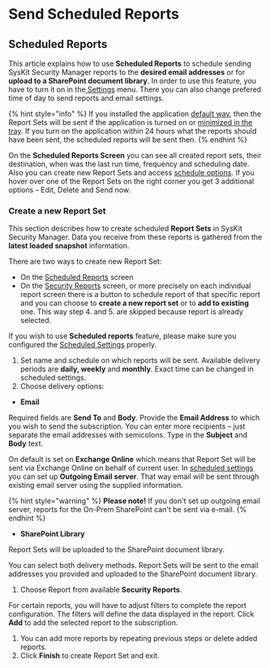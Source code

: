 # Send Scheduled Reports

## Scheduled Reports

This article explains how to use **Scheduled Reports** to schedule sending SysKit Security Manager reports to the **desired email addresses** or for **upload to a SharePoint document library**. In order to use this feature, you have to turn it on in the[ Settings](../get-to-know-security-manager/settings-screen.md#schedule-options) menu. There you can also change prefered time of day to send reports and email settings.

{% hint style="info" %}
If you installed the application [default way](https://github.com/SysKitTeam/docs-securitymanager/tree/cd180641fac76f1491a6656eb2e6385227f5fafd/how-to/Link%20to%20installation%20guide/README.md), then the Report Sets will be sent if the application is turned on or [minimized in the tray](../get-to-know-security-manager/settings-screen.md#general-settings). If you turn on the application within 24 hours what the reports should have been sent, the scheduled reports will be sent then.
{% endhint %}

On the **Scheduled Reports Screen** you can see all created report sets, their destination, when was the last run time, frequency and scheduling date. Also you can create new Report Sets and access [schedule options](../get-to-know-security-manager/settings-screen.md#schedule-options). If you hover over one of the Report Sets on the right corner you get 3 additional options – Edit, Delete and Send now.

### Create a new Report Set

This section describes how to create scheduled **Report Sets** in SysKit Security Manager. Data you receive from these reports is gathered from the **latest loaded snapshot** information.

There are two ways to create new Report Set:

* On the [Scheduled Reports](../get-to-know-security-manager/scheduled-reports-screen.md) screen 
* On the [Security Reports](../get-to-know-security-manager/permissions-reports-screen.md) screen, or more precisely on each individual report screen there is a button to schedule report of that specific report and you can choose to **create a new report set** or to **add to existing** one. This way step 4. and 5. are skipped because report is already selected. 

If you wish to use **Scheduled reports** feature, please make sure you configured the [Scheduled Settings](send-scheduled-reports.md#internal/get-to-know-security-manager/settings-screen/#scheduled) properly.

1. Set name and schedule on which reports will be sent. Available delivery periods are **daily, weekly** and **monthly**. Exact time can be changed in scheduled settings.  
2. Choose delivery options:

* **Email**

Required fields are **Send To** and **Body**. Provide the **Email Address** to which you wish to send the subscription. You can enter more recipients – just separate the email addresses with semicolons. Type in the **Subject** and **Body** text. 

On default is set on **Exchange Online** which means that Report Set will be sent via Exchange Online on behalf of current user. In [scheduled settings](../get-to-know-security-manager/settings-screen.md#schedule-options) you can set up **Outgoing Email server**. That way email will be sent through existing email server using the supplied information.

{% hint style="warning" %}
**Please note!** If you don't set up outgoing email server, reports for the On-Prem SharePoint can't be sent via e-mail.
{% endhint %}

* **SharePoint Library** 

Report Sets will be uploaded to the SharePoint document library.

You can select both delivery methods. Report Sets will be sent to the email addresses you provided and uploaded to the SharePoint document library.

1. Choose Report from available **Security Reports**. 

For certain reports, you will have to adjust filters to complete the report configuration. The filters will define the data displayed in the report. Click **Add** to add the selected report to the subscription.

1. You can add more reports by repeating previous steps or delete added reports. 
2. Click **Finish** to create Report Set and exit.  



